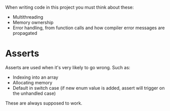 When writing code in this project you must think about these:
- Multithreading
- Memory ownership
- Error handling, from function calls and how compiler error messages are propagated


# Asserts
Asserts are used when it's very likely to go wrong. Such as:
- Indexing into an array
- Allocating memory
- Default in switch case (if new enum value is added, assert will trigger on the unhandled case)

These are always supposed to work.
